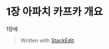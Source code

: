 # 1장 아파치 카프카 개요

1장에


> Written with [StackEdit](https://stackedit.io/).
<!--stackedit_data:
eyJoaXN0b3J5IjpbLTE2NTU1NTIwMzNdfQ==
-->
